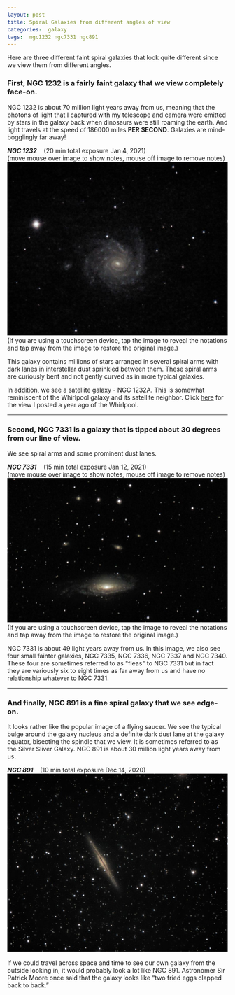 ```yaml
---
layout: post
title: Spiral Galaxies from different angles of view
categories:  galaxy
tags:  ngc1232 ngc7331 ngc891
---
```

Here are three different faint spiral galaxies that look quite different since we view them from different angles.  

### First, NGC 1232 is a fairly faint galaxy that we view completely face-on.
NGC 1232 is about 70 million light years away from us, meaning that the photons of light that I captured with my telescope and camera were emitted by stars in the galaxy back when dinosaurs were still roaming the earth. And light travels at the speed of 186000 miles **PER SECOND**. Galaxies are mind-bogglingly far away!

_**NGC 1232**_  &nbsp;&nbsp; (20 min total exposure Jan 4, 2021)<br>  (move mouse over image to show notes, mouse off image to remove notes)<br>
<img src = "../images/ngc1232_2021-01-04T21_21_15_Stack_16bits_241frames_1205s.jpg"
alt = "ngc1232 seen using Celestron RASA 8 and ZWO ASI183MC"
onmouseover = "this.src='../images/ngc1232_2021-01-04t21_21_15_stack_16bits_241frames_1205s_notes.jpg'"
onmouseout = "this.src='../images/ngc1232_2021-01-04T21_21_15_Stack_16bits_241frames_1205s.jpg'"
/><br>
(If you are using a touchscreen device, tap the image to reveal the notations
and tap away from the image to restore the original image.)<br>

This galaxy contains millions of stars arranged in several spiral arms with dark lanes in interstellar dust sprinkled between them. These spiral arms are curiously bent and not gently curved as in more typical galaxies. 

In addition, we see a satellite galaxy - NGC 1232A. This is somewhat reminiscent of the Whirlpool galaxy and its satellite neighbor. Click
[here](../Whirlpool-Galaxy/index.html) for the view I posted a year ago of the Whirlpool.

---

### Second, NGC 7331 is a galaxy that is tipped about 30 degrees from our line of view.
We see spiral arms and some prominent dust lanes.

_**NGC 7331**_  &nbsp;&nbsp; (15 min total exposure Jan 12, 2021)<br>
(move mouse over image to show notes, mouse off image to remove notes)<br>
<img src = "../images/ngc7331_2021-01-12T19_09_02_Stack_16bits_180frames_900s.jpg"
alt = "ngc7331 seen using Celestron RASA 8 and ZWO ASI183MC" 
onmouseover = "this.src='../images/ngc7331_2021-01-12t19_09_02_stack_16bits_180frames_900s_notes.jpg'"
onmouseout = "this.src='../images/ngc7331_2021-01-12T19_09_02_Stack_16bits_180frames_900s.jpg'"
/><br>
(If you are using a touchscreen device, tap the image to reveal the notations
and tap away from the image to restore the original image.)<br>

NGC 7331 is about 49 light years away from us. In this image, we also see four small fainter galaxies, NGC 7335, NGC 7336, NGC 7337 and NGC 7340. These four are sometimes referred to as "fleas" to NGC 7331 but in fact they are variously six to eight times as far away from us and have no relationship whatever to NGC 7331.


---

### And finally, NGC 891 is a fine spiral galaxy that we see edge-on.
It looks rather like the popular image of a flying saucer.
We see the typical bulge around the galaxy nucleus and a definite 
dark dust lane at the galaxy equator, bisecting the spindle that we view. 
It is sometimes referred to as the Silver Sliver Galaxy.
 NGC 891 is about 30 million light years away from us.

_**NGC 891**_  &nbsp;&nbsp; (10 min total exposure Dec 14, 2020)<br>
![ngc891 seen using Celestron RASA 8 and ZWO ASI183MC](../images/ngc891_2020-12-14T21_10_34_Stack_16bits_200frames_600s.jpg)


If we could travel across space and time to see our own galaxy from the outside looking in, it would probably look a lot like 
NGC 891. Astronomer Sir Patrick Moore once said that the galaxy looks like “two fried eggs clapped back to back.” 
